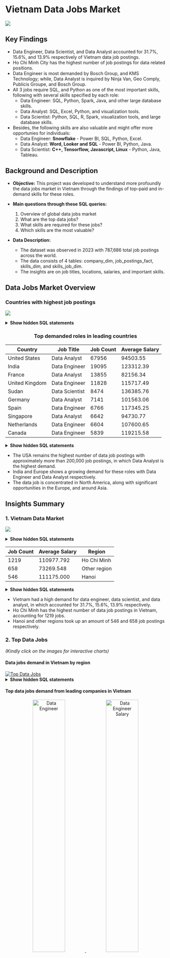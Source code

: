 # Vietnam Data Jobs Market

![](charts/all_charts.png)


## Key Findings

- Data Engineer, Data Scientist, and Data Analyst accounted for 31.7%, 15.6%, and 13.9% respectively of Vietnam data job postings.
- Ho Chi Minh City has the highest number of job postings for data related positions.
- Data Engineer is most demanded by Bosch Group, and KMS Technology; while, Data Analyst is inquired by Ninja Van, Geo Comply, Publicis Groupe, and Bosch Group. 
- All 3 jobs require SQL, and Python as one of the most important skills, following with several skills specified by each role:
    - Data Engineer: SQL, Python, Spark, Java, and other large database skills.
    - Data Analyst: SQL, Excel, Python, and visualization tools.
    - Data Scientist: Python, SQL, R, Spark, visualization tools, and large database skills.
- Besides, the following skills are also valuable and might offer more opportunies for individuals:
    - Data Engineer: **Snowflake** - Power BI, SQL, Python, Excel.
    - Data Analyst: **Word, Looker and SQL** - Power BI, Python, Java.
    - Data Scientist: **C++, Tensorflow, Javascript, Linux** - Python, Java, Tableau.

## Background and Description 
- **Objective:** This project was developed to understand more profoundly the data jobs market in Vietnam through the findings of top-paid and in-demand skills for these roles.
- **Main questions through these SQL queries:**

    1. Overview of global data jobs market
    2. What are the top data jobs?
    3. What skills are required for these jobs?
    4. Which skills are the most valuable?

- **Data Description:**
    - The dataset was observed in 2023 with 787,686 total job postings across the world.
    - The data consists of 4 tables: company_dim, job_postings_fact, skills_dim, and skills_job_dim.
    - The insights are on job titles, locations, salaries, and important skills.


## Data Jobs Market Overview
### Countries with highest job postings

![](charts/global.png)

<details>
    <summary><strong>Show hidden SQL statements</strong></summary>
    <br>

```sql
SELECT 
    job_country,
    COUNT(job_id) AS job_count,
    ROUND(AVG(salary_year_avg), 2) AS avg_salary
FROM job_postings_fact
WHERE 
    job_country IS NOT NULL
GROUP BY job_country
ORDER BY job_count DESC     
```


</details>

<div align="center">

### Top demanded roles in leading countries
| Country | Job Title | Job Count | Average Salary |
|---|---|---|---|
| United States | Data Analyst | 67956 | 94503.55 |
| India | Data Engineer | 19095 | 123312.39 |
| France | Data Analyst | 13855 | 82156.34 |
| United Kingdom | Data Engineer | 11828 | 115717.49 |
| Sudan | Data Scientist | 8474 | 136385.76 |
| Germany | Data Analyst | 7141 | 101563.06 |
| Spain | Data Engineer | 6766 | 117345.25 |
| Singapore | Data Analyst | 6642 | 94730.77 |
| Netherlands | Data Engineer | 6604 | 107600.65 |
| Canada | Data Engineer | 5839 | 119215.58 |

</div>

<details>
    <summary><strong>Show hidden SQL statements</strong></summary>
    <br>

```sql
SELECT 
    job_country,
    job_title_short,
    job_count,
    avg_salary
FROM (
    SELECT 
        job_country,
        job_title_short,
        COUNT(job_id) AS job_count,
        ROUND(AVG(salary_year_avg), 2) AS avg_salary,
        CASE
            WHEN COUNT(job_id) = MAX(COUNT(job_id)) OVER (PARTITION BY job_country) THEN 'Top Job'
            ELSE 'Other Jobs'
        END AS top_jobs
    FROM job_postings_fact
    WHERE 
        job_country IS NOT NULL
    GROUP BY job_country,
        job_title_short
    ORDER BY job_count DESC 
) 

WHERE 
    job_country IS NOT NULL
    AND top_jobs = 'Top Job'
GROUP BY job_country, job_title_short, job_count, avg_salary
ORDER BY job_count DESC 
```

</details>

- The USA remains the highest number of data job postings with approximately more than 200,000 job postings, in which Data Analyst is the highest demand.
- India and Europe shows a growing demand for these roles with Data Engineer and Data Analyst respectively.
- The data job is concentrated in North America, along with significant opportunities in the Europe, and around Asia.

## Insights Summary

### 1. Vietnam Data Market

![](charts/vndata.jpg)

<details>
    <summary><strong>Show hidden SQL statements</strong></summary>
    <br>

```sql
SELECT 
    job_title_short,
    COUNT(job_id) AS job_count,
    ROUND(AVG(salary_year_avg), 2) AS avg_salary
FROM job_postings_fact
WHERE 
    job_country IS NOT NULL
    AND job_country = 'Vietnam'
GROUP BY job_country,
    job_title_short
ORDER BY job_count DESC 
```

</details>

<div align="center">

| Job Count | Average Salary | Region |
|---|---|---|
| 1219 | 110977.792 | Ho Chi Minh |
| 658 | 73269.548 | Other region |
| 546 | 111175.000 | Hanoi |

</div>

<details>
    <summary><strong>Show hidden SQL statements</strong></summary>
    <br>

```sql
SELECT
    COUNT(job_id) AS vn_jobs,
    ROUND(AVG(salary_year_avg), 3) AS vn_avg_salary,
    CASE 
        WHEN job_location LIKE '%Ho Chi Minh%' THEN 'Ho Chi Minh'
        WHEN job_location LIKE '%Hanoi%' THEN 'Hanoi'
        WHEN job_location LIKE '%Da Nang%' THEN 'Da Nang'
        ELSE 'Other region'
    END AS region
FROM job_postings_fact
WHERE 
    job_country = 'Vietnam'
GROUP BY region
ORDER BY vn_jobs DESC
```

</details>

- Vietnam had a high demand for data engineer, data scientist, and data analyst, in which accounted for 31.7%, 15.6%, 13.9% respectively.
- Ho Chi Minh has the highest number of data job postings in Vietnam, accounting for 1219 jobs.
- Hanoi and other regions took up an amount of 546 and 658 job postings respectively.


### 2. Top Data Jobs

*(Kindly click on the images for interactive charts)*

#### Data jobs demand in Vietnam by region

<a href="https://public.flourish.studio/visualisation/25799025/" target="_blank">
    <img src="charts/VNdata_jobs.png" alt="Top Data Jobs">
  </a>

<details>
    <summary><strong>Show hidden SQL statements</strong></summary>
    <br>

```sql
SELECT
    CASE 
        WHEN job_title_short LIKE '%Data Engineer%' THEN 'Data Engineer'
        WHEN job_title_short LIKE '%Data Analyst%' THEN 'Data Analyst'
        WHEN job_title_short LIKE '%Data Scientist%' THEN 'Data Scientist'
        ELSE 'Other Data Related Jobs'
    END AS title,
    COUNT(job_id) AS job_count,
    CASE 
        WHEN job_location LIKE '%Ho Chi Minh%' THEN 'Ho Chi Minh'
        WHEN job_location LIKE '%Hanoi%' THEN 'Hanoi'
        WHEN job_location LIKE '%Da Nang%' THEN 'Da Nang'
        ELSE 'Other region'
    END AS region,
    ROUND(AVG(salary_year_avg), 2) AS avg_salary
FROM job_postings_fact
WHERE job_country = 'Vietnam'
GROUP BY title, region
ORDER BY job_count DESC;
```

</details>

#### Top data jobs demand from leading companies in Vietnam

<p align="center">
  <a href="https://public.flourish.studio/visualisation/25781987/" target="_blank">
    <img src="charts/DE.png" alt="Data Engineer" width="45%">
  </a>
  <a href="https://public.flourish.studio/visualisation/25781987/" target="_blank">
    <img src="charts/DE_salary.png" alt="Data Engineer Salary" width="45%">
  </a>
</p>

<p align="center">
  <a href="https://public.flourish.studio/visualisation/25781987/" target="_blank">
    <img src="charts/DA.png" alt="Data Analyst" width="45%">
  </a>
  <a href="https://public.flourish.studio/visualisation/25781987/" target="_blank">
    <img src="charts/DA_salary.png" alt="Data Analyst Salary" width="45%">
  </a>
</p>

<details>
    <summary><strong>Show hidden SQL statements</strong></summary>
    <br>

```sql
SELECT 
    name AS company_name,
    job_title_short,
    COUNT(job_id) AS job_count,
    ROUND(AVG(salary_year_avg), 2) AS avg_salary
FROM job_postings_fact
    LEFT JOIN company_dim ON job_postings_fact.company_id = company_dim.company_id
WHERE 
    job_country = 'Vietnam'
    AND salary_year_avg IS NOT NULL
GROUP BY name, job_title_short
ORDER BY job_count DESC;
```

</details>

- The top 3 data jobs are most from Ho Chi Minh City, with the salary ranging from $40,000 to $200,000.
- Data engineer is most demanded by Bosch Group, and KMS Technology. Yet, data analyst is inquired by Ninja Van, Geo Comply, Publicis Groupe, and Bosch Group. This is because the nature of the companies.

    <details>
    <summary><strong>Further explanations about companies</strong></summary>
    <br>

    - **Bosch Group:**
        - A multinational engineering and technology company. Core areas include automotive parts, industrial technology, consumer goods, and Smart Home/IoT devices.
        - **Data Engineers:** build and maintain the large-scale data pipelines and cloud infrastructure required to handle the massive, continuous data streams generated by their IoT devices, manufacturing processes, and global operations.
        - **Data Analysts:** interpret the sales, financial, and market data to inform business strategy, R&D spending, and regional product launches.

    - **KMS Technology:**
        - A global technology consulting and software development company. They build software platforms and digital solutions for other businesses.
        - **Data Engineers:** design, implement, and optimize robust data warehouses and data lakes for their clients' products. Their business is building the technology that others use to process and store data.

    - **Ninja Van:**
        - A major logistics and e-commerce delivery company across Southeast Asia.	
        - **Data Analysts:** optimize operational efficiency. Analysts study delivery routes, sortation center performance, failure rates, and customer behavior to reduce costs and improve delivery speed.

    - **Publicis Groupe:**
        - One of the world's largest advertising and public relations firms (a holding company).	
        - **Data Analysts:** measure campaign performance, analyze audience data, and forecast marketing trends. Analysis is essential to prove the ROI (Return on Investment) of ad campaigns to their clients.

    </details>

- While Bosch Group has a high number of job postings for both data roles, the average salaries are behind several other businesses, such as KMS Technology, Trusting Social, and Pulicis Groupe.

### 3. Skills Required

*(Kindly click on the images for interactive charts)*

<a href="https://public.flourish.studio/visualisation/25788452/" target="_blank">
    <img src="charts/vnskills.png" alt="Top Skills">
  </a>

<details>
    <summary><strong>Show hidden SQL statements</strong></summary>
    <br>

```sql
-- Data Analyst
SELECT 
    job_title_short,
    skills_dim.skills,
    COUNT(skills_job_dim.job_id) AS skills_count
FROM job_postings_fact
    INNER JOIN skills_job_dim ON job_postings_fact.job_id = skills_job_dim.job_id
    INNER JOIN skills_dim ON skills_job_dim.skill_id = skills_dim.skill_id
WHERE job_title_short = 'Data Analyst'
    AND job_country = 'Vietnam'
GROUP BY skills_dim.skill_id,
    skills_dim.skills, job_title_short
ORDER BY skills_count DESC
LIMIT 10;


-- Data Engineer
SELECT 
    job_title_short,
    skills_dim.skills,
    COUNT(skills_job_dim.job_id) AS skills_count
FROM job_postings_fact
    INNER JOIN skills_job_dim ON job_postings_fact.job_id = skills_job_dim.job_id
    INNER JOIN skills_dim ON skills_job_dim.skill_id = skills_dim.skill_id
WHERE job_title_short = 'Data Engineer'
    AND job_country = 'Vietnam'
GROUP BY skills_dim.skill_id,
    skills_dim.skills, job_title_short
ORDER BY skills_count DESC
LIMIT 10;


-- Data Scientist
SELECT 
    job_title_short,
    skills_dim.skills,
    COUNT(skills_job_dim.job_id) AS skills_count
FROM job_postings_fact
    INNER JOIN skills_job_dim ON job_postings_fact.job_id = skills_job_dim.job_id
    INNER JOIN skills_dim ON skills_job_dim.skill_id = skills_dim.skill_id
WHERE job_title_short = 'Data Scientist'
    AND job_country = 'Vietnam'
GROUP BY skills_dim.skill_id,
    skills_dim.skills, job_title_short
ORDER BY skills_count DESC
LIMIT 10;
```

</details>


- **Data Engineer:** SQL, Python, Spark, Java, and other large database skills.
- **Data Analyst:** SQL, Excel, Python, and visualization tools.
- **Data Science:** Python, SQL, R, Spark, visualization tools, and large database skills.
- Data Engineer, Data Analyst, and Data Scientist required SQL, and Python skills as one of the most important skill, with excel, and other data visualization tools such as power bi and tableau.


### 4. High Offered Salary Skills

*(Kindly click on the images for interactive charts)*

<a href="https://public.flourish.studio/visualisation/25799859/" target="_blank">
    <img src="charts/Top Valuable Skills.png" alt="Top Skills">
  </a>

<details>
    <summary><strong>Show hidden SQL statements</strong></summary>
    <br>

```sql
-- Data Analyst
SELECT 
    job_title_short,
    skills_dim.skills,
    ROUND(AVG(salary_year_avg), 0) AS avg_salary
FROM job_postings_fact
    INNER JOIN skills_job_dim ON job_postings_fact.job_id = skills_job_dim.job_id
    INNER JOIN skills_dim ON skills_job_dim.skill_id = skills_dim.skill_id
WHERE job_title_short = 'Data Analyst'
    AND salary_year_avg IS NOT NULL
    AND job_country = 'Vietnam'
GROUP BY skills_dim.skills, job_title_short
ORDER BY avg_salary DESC;


-- Data Engineer
SELECT 
    job_title_short,
    skills_dim.skills,
    ROUND(AVG(salary_year_avg), 0) AS avg_salary
FROM job_postings_fact
    INNER JOIN skills_job_dim ON job_postings_fact.job_id = skills_job_dim.job_id
    INNER JOIN skills_dim ON skills_job_dim.skill_id = skills_dim.skill_id
WHERE job_title_short = 'Data Engineer'
    AND salary_year_avg IS NOT NULL
    AND job_country = 'Vietnam'
GROUP BY skills_dim.skills, job_title_short
ORDER BY avg_salary DESC;


-- Data Scientist
SELECT 
    job_title_short,
    skills_dim.skills,
    ROUND(AVG(salary_year_avg), 0) AS avg_salary
FROM job_postings_fact
    INNER JOIN skills_job_dim ON job_postings_fact.job_id = skills_job_dim.job_id
    INNER JOIN skills_dim ON skills_job_dim.skill_id = skills_dim.skill_id
WHERE job_title_short = 'Data Scientist'
    AND salary_year_avg IS NOT NULL
    AND job_country = 'Vietnam'
GROUP BY skills_dim.skills, job_title_short
ORDER BY avg_salary DESC;
```

</details>

- **Data Engineer:** Snowflake is the highest paid salary skills that is vital for data engineer. This is followed by other database skills, Power BI, SQL, Python, and Excel, ranging from $45,000 to $147,500.
- **Data Analyst:** Word, Looker and SQL are the most valuable skills with the salary ranged from $86,533 to $100,500, along with Power BI, Python, and Java.
- **Data Scientist:** The most important skills for this roles is C++, Javascript, and other tools that is vital for machine learning. Python, Java, and some visualization tools are also needed. These skills are paid within the $50,000 - $200,000 range.


## Tools Used
- **SQL:** The main tool used for extracting, and arranging necessary data for further analysis.
- **PostgreSQL:** The database management system for handling this dataset.
- **Python:** Used for analyzing the extracted dataset, and visualizing charts.
- **Flourish Studio:** Online visualization tools for quick charts illustrations.
- **Visual Studio Code:** Used for database management, the execution of SQL queries, and Python analysis.
- **Git & GitHub:** Essential for version control and sharing SQL and Python scripts along with the analysis ensuring collaboration, and project tracking.